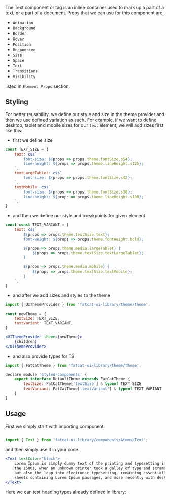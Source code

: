 The Text component or <span> tag is an inline container used to mark up a part of a text, or a part of a document. Props that we can use for this component are:

- `Animation`
- `Background`
- `Border`
- `Hover`
- `Position`
- `Responsive`
- `Size`
- `Space`
- `Text`
- `Transitions`
- `Visibility`

listed in `Element Props` section.


## 	Styling

For better reusability, we define our style and size in the theme provider and then we use defined variation as such. For example, if we want to define desktop, tablet and mobile sizes for our `text` element, we will add sizes first like this:

- first we define size

```jsx
const TEXT_SIZE = {
	text: css`
		font-size: ${props => props.theme.fontSize.s54};
		line-height: ${props => props.theme.lineHeight.s125};
	`,
	textLargeTablet: css`
		font-size: ${props => props.theme.fontSize.s42};
	`,
	textMobile: css`
		font-size: ${props => props.theme.fontSize.s30};
		line-height: ${props => props.theme.lineHeight.s100};
	`,
}
```
- and then we define our style and breakpoints for given element

```jsx
const const TEXT_VARIANT = {
	text: css`
		${props => props.theme.textSize.text};
		font-weight: ${props => props.theme.fontWeight.bold};

		${props => props.theme.media.largeTablet} {
			${props => props.theme.textSize.textLargeTablet};
		}

		${props => props.theme.media.mobile} {
			${props => props.theme.textSize.textMobile};
		}
	`,
}
```

- and after we add sizes and styles to the theme

```jsx
import { UIThemeProvider } from 'fatcat-ui-library/theme/theme';

const newTheme = {
	textSize: TEXT_SIZE,
	textVariant: TEXT_VARIANT,
}

<UIThemeProvider theme={newTheme}>
	{children}
</UIThemeProvider>
```

- and also provide types for TS

```jsx
import { FatCatTheme } from 'fatcat-ui-library/theme/theme';

declare module 'styled-components' {
	export interface DefaultTheme extends FatCatTheme {
		textSize: FatCatTheme['textSize'] & typeof TEXT_SIZE
		textVariant: FatCatTheme['textVariant'] & typeof TEXT_VARIANT
	}
}
```

## Usage 

First we simply start with importing component:

```jsx

import { Text } from 'fatcat-ui-library/components/Atoms/Text';

```

and then simply use it in your code.

```jsx
<Text textColor="black">
	Lorem Ipsum is simply dummy text of the printing and typesetting industry. Lorem Ipsum has been the industry standard dummy text ever since
	the 1500s, when an unknown printer took a galley of type and scrambled it to make a type specimen book. It has survived not only five centuries,
	but also the leap into electronic typesetting, remaining essentially unchanged. It was popularised in the 1960s with the release of Letraset
	sheets containing Lorem Ipsum passages, and more recently with desktop publishing software like Aldus PageMaker including versions of Lorem Ipsum
</Text>

```

Here we can test heading types already defined in library:
